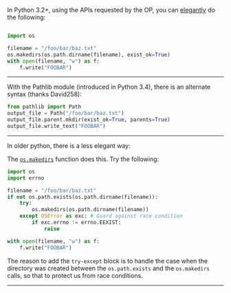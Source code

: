 In Python 3.2+, using the APIs requested by the OP, you can [elegantly][2] do the following:

``` python

import os

filename = "/foo/bar/baz.txt"
os.makedirs(os.path.dirname(filename), exist_ok=True)
with open(filename, "w") as f:
    f.write("FOOBAR")

```
---
With the Pathlib module (introduced in Python 3.4), there is an alternate syntax (thanks David258):

```python
from pathlib import Path
output_file = Path("/foo/bar/baz.txt")
output_file.parent.mkdir(exist_ok=True, parents=True)
output_file.write_text("FOOBAR")
```

___

In older python, there is a less elegant way:

The [`os.makedirs`][1] function does this. Try the following:
```python
import os
import errno

filename = "/foo/bar/baz.txt"
if not os.path.exists(os.path.dirname(filename)):
    try:
        os.makedirs(os.path.dirname(filename))
    except OSError as exc: # Guard against race condition
        if exc.errno != errno.EEXIST:
            raise

with open(filename, "w") as f:
    f.write("FOOBAR")

```
The reason to add the `try-except` block is to handle the case when the directory was created between the `os.path.exists` and the `os.makedirs` calls, so that to protect us from race conditions.

----

  [1]: http://docs.python.org/library/os.html#os.makedirs
  [2]: https://docs.python.org/3/library/os.html#os.makedirs